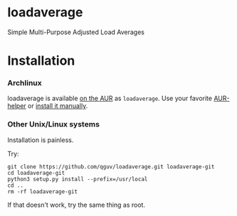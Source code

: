 loadaverage
===========

Simple Multi-Purpose Adjusted Load Averages

# Installation

### Archlinux

loadaverage is available [on the AUR](https://aur.archlinux.org/packages/loadaverage) as `loadaverage`. Use your favorite [AUR-helper](https://wiki.archlinux.org/index.php/AUR_Helpers#AUR_search.2Fbuild_helpers) or [install it manually](https://wiki.archlinux.org/index.php/AUR#Installing_packages).

### Other Unix/Linux systems

Installation is painless.

Try:

    git clone https://github.com/qguv/loadaverage.git loadaverage-git
    cd loadaverage-git
    python3 setup.py install --prefix=/usr/local
    cd ..
    rm -rf loadaverage-git

If that doesn't work, try the same thing as root.
